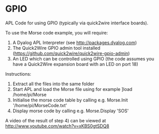 GPIO
====

APL Code for using GPIO (typically via quick2wire interface boards).

To use the Morse code example, you will require:

1) A Dyalog APL Interpreter (see http://packages.dyalog.com)
2) The Quick2Wire GPIO admin tool installed (https://github.com/quick2wire/quick2wire-gpio-admin)
3) An LED which can be controlled using GPIO (the code assumes you have a Quick2Wire expansion board with an LED on port 18)

Instructions:

1) Extract all the files into the same folder
2) Start APL and load the Morse file using for example ]load /home/pi/Morse
3) Initialise the morse code table by calling e.g. Morse.Init '/home/pi/MorseCode.txt'
4) Display morse code by calling e.g. Morse.Display 'SOS'

A video of the result of step 4) can be viewed at http://www.youtube.com/watch?v=xKBS0gtSDQ8
